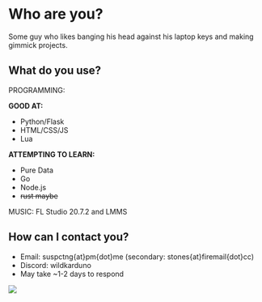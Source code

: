 # Who are you?
Some guy who likes banging his head against his laptop keys and making gimmick projects.

## What do you use?

PROGRAMMING: 

**GOOD AT:**
- Python/Flask
- HTML/CSS/JS
- Lua
  
**ATTEMPTING TO LEARN:**
- Pure Data
- Go
- Node.js
- ~~rust maybe~~

MUSIC: FL Studio 20.7.2 and LMMS

## How can I contact you?

 - Email: suspctng{at}pm{dot}me (secondary: stones{at}firemail{dot}cc)
 - Discord: wildkarduno
 - May take ~1-2 days to respond

 ![](https://raw.githubusercontent.com/suspecting/suspecting/main/github.png)

